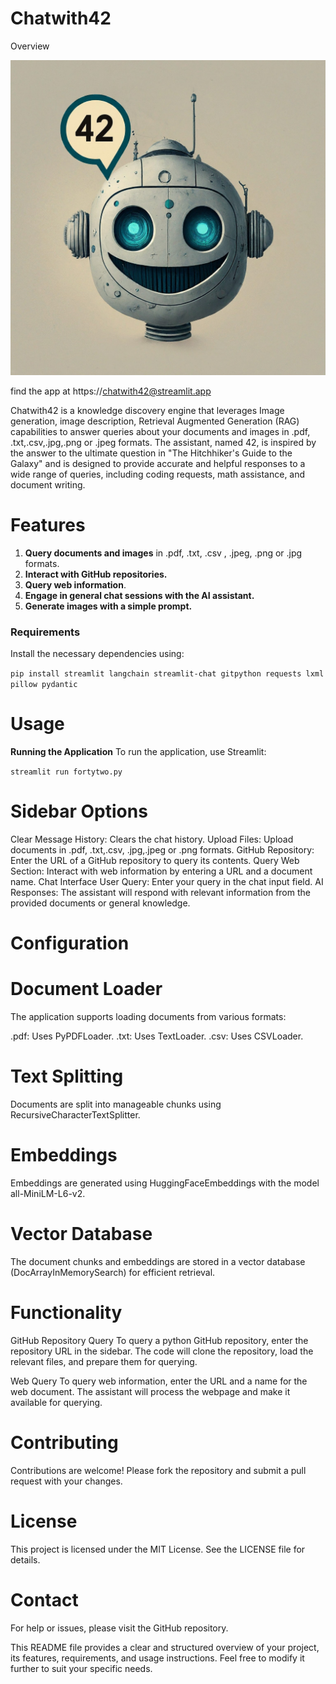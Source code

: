 
# Chatwith42 

Overview

![ask42](https://github.com/codeordie-prog/fortwo/blob/master/streamlitapp/logo/stimage.jfif)

find the app at https://chatwith42@streamlit.app

Chatwith42 is a knowledge discovery engine that leverages Image generation, image description, Retrieval Augmented Generation (RAG) capabilities to answer queries about your documents and images in .pdf, .txt,.csv,.jpg,.png or .jpeg formats. The assistant, named 42, is inspired by the answer to the ultimate question in "The Hitchhiker's Guide to the Galaxy" and is designed to provide accurate and helpful responses to a wide range of queries, including coding requests, math assistance, and document writing.

# Features
1. **Query documents and images** in .pdf, .txt, .csv , .jpeg, .png or .jpg formats.
2. **Interact with GitHub repositories.**
3. **Query web information**.
4. **Engage in general chat sessions with the AI assistant.**
5. **Generate images with a simple prompt.**

### Requirements
Install the necessary dependencies using: 

   
   ```pip install streamlit langchain streamlit-chat gitpython requests lxml pillow pydantic```

# Usage

**Running the Application**
To run the application, use Streamlit:

   ```streamlit run fortytwo.py```

# Sidebar Options

Clear Message History: Clears the chat history.
Upload Files: Upload documents in .pdf, .txt,.csv, .jpg,.jpeg or .png formats.
GitHub Repository: Enter the URL of a GitHub repository to query its contents.
Query Web Section: Interact with web information by entering a URL and a document name.
Chat Interface
User Query: Enter your query in the chat input field.
AI Responses: The assistant will respond with relevant information from the provided documents or general knowledge.

# Configuration

# Document Loader
The application supports loading documents from various formats:

.pdf: Uses PyPDFLoader.
.txt: Uses TextLoader.
.csv: Uses CSVLoader.

# Text Splitting
Documents are split into manageable chunks using RecursiveCharacterTextSplitter.

# Embeddings
Embeddings are generated using HuggingFaceEmbeddings with the model all-MiniLM-L6-v2.

# Vector Database
The document chunks and embeddings are stored in a vector database (DocArrayInMemorySearch) for efficient retrieval.

# Functionality

GitHub Repository Query
To query a python GitHub repository, enter the repository URL in the sidebar. The code will clone the repository, load the relevant files, and prepare them for querying.

Web Query
To query web information, enter the URL and a name for the web document. The assistant will process the webpage and make it available for querying.

# Contributing
Contributions are welcome! Please fork the repository and submit a pull request with your changes.

# License
This project is licensed under the MIT License. See the LICENSE file for details.

# Contact
For help or issues, please visit the GitHub repository.

This README file provides a clear and structured overview of your project, its features, requirements, and usage instructions. Feel free to modify it further to suit your specific needs.
